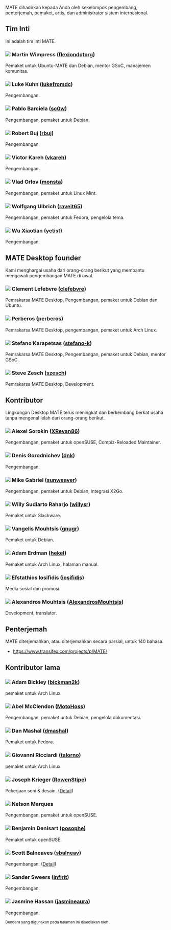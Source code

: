 <!--
.. link:
.. description:
.. tags:
.. date: 2011-12-05 07:25:21
.. title: Team
.. slug: team
-->

MATE dihadirkan kepada Anda oleh sekelompok pengembang, penterjemah,
pemaket, artis, dan administrator sistem internasional.

## Tim Inti

Ini adalah tim inti MATE.


### ![](/assets/img/flags/32/United%20Kingdom\(Great%20Britain\).png) Martin Wimpress ([flexiondotorg](https://github.com/flexiondotorg))

Pemaket untuk Ubuntu-MATE dan Debian, mentor GSoC, manajemen komunitas.

### ![](/assets/img/flags/32/USA.png) Luke Kuhn ([lukefromdc](https://github.com/lukefromdc))

Pengembangan.

### ![](/assets/img/flags/32/Galicia.png) Pablo Barciela ([sc0w](https://github.com/sc0w))

Pengembangan, pemaket untuk Debian.

### ![](/assets/img/flags/32/Catalonia.png) Robert Buj ([rbuj](https://github.com/rbuj))

Pengembangan.

### ![](/assets/img/flags/32/Puerto%20Rico.png) Victor Kareh ([vkareh](https://github.com/vkareh))

Pengembangan.

### ![](/assets/img/flags/32/Russian%20Federation.png) Vlad Orlov ([monsta](https://github.com/monsta))

Pengembangan, pemaket untuk Linux Mint.

### ![](/assets/img/flags/32/Germany.png) Wolfgang Ulbrich ([raveit65](https://github.com/raveit65))

Pengembangan, pemaket untuk Fedora, pengelola tema.

### ![](/assets/img/flags/32/China.png) Wu Xiaotian ([yetist](https://github.com/yetist))

Pengembangan.



## MATE Desktop founder

Kami menghargai usaha dari orang-orang berikut yang membantu mengawali 
pengembangan MATE di awal.

### ![](/assets/img/flags/32/France.png) Clement Lefebvre ([clefebvre](https://github.com/clefebvre))

Pemrakarsa MATE Desktop, Pengembangan, pemaket untuk Debian dan Ubuntu.

### ![](/assets/img/flags/32/Argentina.png) Perberos ([perberos](https://github.com/perberos))

Pemrakarsa MATE Desktop, pengembangan, pemaket untuk Arch Linux.

### ![](/assets/img/flags/32/Italy.png) Stefano Karapetsas ([stefano-k](https://github.com/stefano-k))

Pemrakarsa MATE Desktop, Pengembangan, pemaket untuk Debian, mentor GSoC.

### ![](/assets/img/flags/32/USA.png) Steve Zesch ([szesch](https://github.com/szesch))

Pemrakarsa MATE Desktop, Development.



## Kontributor

Lingkungan Desktop MATE terus meningkat dan berkembang berkat usaha tanpa mengenal lelah
dari orang-orang berikut.

### ![](/assets/img/flags/32/Russian%20Federation.png) Alexei Sorokin ([XRevan86](https://github.com/XRevan86))

Pengembangan, pemaket untuk openSUSE, Compiz-Reloaded Maintainer.

### ![](/assets/img/flags/32/Russian%20Federation.png) Denis Gorodnichev ([dnk](https://github.com/dnk))

Pengembangan.

### ![](/assets/img/flags/32/Germany.png) Mike Gabriel ([sunweaver](https://github.com/sunweaver))

Pengembangan, pemaket untuk Debian, integrasi X2Go.

### ![](/assets/img/flags/32/Indonesia.png) Willy Sudiarto Raharjo ([willysr](https://github.com/willysr))

Pemaket untuk Slackware.

### ![](/assets/img/flags/32/Greece.png) Vangelis Mouhtsis ([gnugr](https://github.com/gnugr))

Pemaket untuk Debian.

### ![](/assets/img/flags/32/USA.png) Adam Erdman ([hekel](https://github.com/hekel))

Pemaket untuk Arch Linux, halaman manual.

### ![](/assets/img/flags/32/Greece.png) Efstathios Iosifidis ([iosifidis](https://github.com/iosifidis))

Media sosial dan promosi.

### ![](/assets/img/flags/32/Greece.png) Alexandros Mouhtsis ([AlexandrosMouhtsis](https://github.com/AlexandrosMouhtsis))

Development, translator.



## Penterjemah

MATE diterjemahkan, atau diterjemahkan secara parsial, untuk 140 bahasa.

  * <https://www.transifex.com/projects/p/MATE/>



## Kontributor lama

### ![](/assets/img/flags/32/USA.png) Adam Bickley ([bickman2k](https://github.com/bickman2k))

pemaket untuk Arch Linux.

### ![](/assets/img/flags/32/USA.png) Abel McClendon ([MotoHoss](https://github.com/MotoHoss))

Pengembangan, pemaket untuk Debian, pengelola dokumentasi.

### ![](/assets/img/flags/32/USA.png) Dan Mashal ([dmashal](https://github.com/dmashal))

Pemaket untuk Fedora.

### ![](/assets/img/flags/32/Italy.png) Giovanni Ricciardi ([talorno](https://github.com/talorno))

pemaket untuk Arch Linux.

### ![](/assets/img/flags/32/USA.png) Joseph Krieger ([RowenStipe](https://github.com/RowenStipe))

Pekerjaan seni & desain. ([Detail](https://wiki.mate-desktop.org/#!pages/./users-rowen_stipe.md))

### ![](/assets/img/flags/32/Portugal.png) Nelson Marques

Pengembangan, pemaket untuk openSUSE.

### ![](/assets/img/flags/32/France.png) Benjamin Denisart ([posophe](https://github.com/posophe))

Pemaket untuk openSUSE.

### ![](/assets/img/flags/32/Canada.png) Scott Balneaves ([sbalneav](https://github.com/sbalneav))

Pengembangan. ([Detail](https://wiki.mate-desktop.org/#!pages/./users-sbalneav.md))

### ![](/assets/img/flags/32/Netherlands.png) Sander Sweers ([infirit](https://github.com/infirit))

Pengembangan.

### ![](/assets/img/flags/32/Egypt.png) Jasmine Hassan ([jasmineaura](https://wiki.mate-desktop.org/#!pages/./users-jasmineaura.md))

Pengembangan.



<small>
Bendera yang digunakan pada halaman ini disediakan oleh <http://www.icondrawer.com>.
</small>

